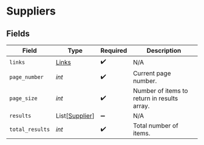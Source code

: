 # Suppliers


## Fields

| Field                                             | Type                                              | Required                                          | Description                                       |
| ------------------------------------------------- | ------------------------------------------------- | ------------------------------------------------- | ------------------------------------------------- |
| `links`                                           | [Links](../../models/shared/links.md)             | :heavy_check_mark:                                | N/A                                               |
| `page_number`                                     | *int*                                             | :heavy_check_mark:                                | Current page number.                              |
| `page_size`                                       | *int*                                             | :heavy_check_mark:                                | Number of items to return in results array.       |
| `results`                                         | List[[Supplier](../../models/shared/supplier.md)] | :heavy_minus_sign:                                | N/A                                               |
| `total_results`                                   | *int*                                             | :heavy_check_mark:                                | Total number of items.                            |